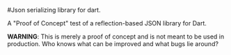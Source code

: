 #Json serializing library for dart.

A "Proof of Concept" test of a reflection-based JSON library for Dart.

**WARNING**: This is merely a proof of concept and is not meant to be used in production. Who knows what can be improved and what bugs lie around?
